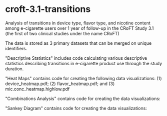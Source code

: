 # croft-3.1-transitions
Analysis of transitions in device type, flavor type, and nicotine content among e-cigarette users over 1 year of follow-up in the CRoFT Study 3.1 (the first of two clinical studies under the name CRoFT)

The data is stored as 3 primary datasets that can be merged on unique identifiers.

"Descriptive Statistics" includes code calculating various descriptive statistics describing transitions in e-cigarette product use through the study duration.

"Heat Maps" contains code for creating the following data visualizations: 
(1) device_heatmap.pdf; 
(2) flavor_heatmap.pdf; and 
(3) mic.conc_heatmap.highlow.pdf

"Combinations Analysis" contains code for creating the data visualizations:

"Sankey Diagram" contains code for creating the data visualizations:
